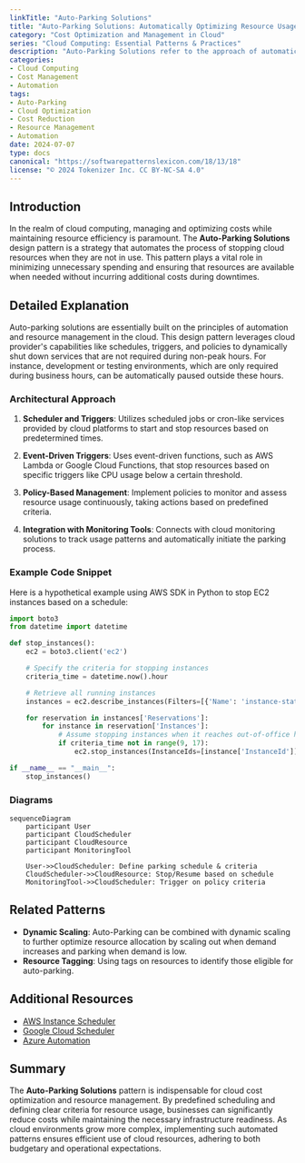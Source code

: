 ```yaml
---
linkTitle: "Auto-Parking Solutions"
title: "Auto-Parking Solutions: Automatically Optimizing Resource Usage in Cloud"
category: "Cost Optimization and Management in Cloud"
series: "Cloud Computing: Essential Patterns & Practices"
description: "Auto-Parking Solutions refer to the approach of automatically stopping cloud resources when they are not in use, thus optimizing costs and resource utilization."
categories:
- Cloud Computing
- Cost Management
- Automation
tags:
- Auto-Parking
- Cloud Optimization
- Cost Reduction
- Resource Management
- Automation
date: 2024-07-07
type: docs
canonical: "https://softwarepatternslexicon.com/18/13/18"
license: "© 2024 Tokenizer Inc. CC BY-NC-SA 4.0"
---
```


## Introduction

In the realm of cloud computing, managing and optimizing costs while maintaining resource efficiency is paramount. The **Auto-Parking Solutions** design pattern is a strategy that automates the process of stopping cloud resources when they are not in use. This pattern plays a vital role in minimizing unnecessary spending and ensuring that resources are available when needed without incurring additional costs during downtimes.

## Detailed Explanation

Auto-parking solutions are essentially built on the principles of automation and resource management in the cloud. This design pattern leverages cloud provider's capabilities like schedules, triggers, and policies to dynamically shut down services that are not required during non-peak hours. For instance, development or testing environments, which are only required during business hours, can be automatically paused outside these hours.

### Architectural Approach

1. **Scheduler and Triggers**: Utilizes scheduled jobs or cron-like services provided by cloud platforms to start and stop resources based on predetermined times.
   
2. **Event-Driven Triggers**: Uses event-driven functions, such as AWS Lambda or Google Cloud Functions, that stop resources based on specific triggers like CPU usage below a certain threshold.

3. **Policy-Based Management**: Implement policies to monitor and assess resource usage continuously, taking actions based on predefined criteria.

4. **Integration with Monitoring Tools**: Connects with cloud monitoring solutions to track usage patterns and automatically initiate the parking process.

### Example Code Snippet

Here is a hypothetical example using AWS SDK in Python to stop EC2 instances based on a schedule:

```python
import boto3
from datetime import datetime

def stop_instances():
    ec2 = boto3.client('ec2')

    # Specify the criteria for stopping instances
    criteria_time = datetime.now().hour

    # Retrieve all running instances
    instances = ec2.describe_instances(Filters=[{'Name': 'instance-state-name', 'Values': ['running']}])

    for reservation in instances['Reservations']:
        for instance in reservation['Instances']:
            # Assume stopping instances when it reaches out-of-office hours
            if criteria_time not in range(9, 17): 
                ec2.stop_instances(InstanceIds=[instance['InstanceId']])

if __name__ == "__main__":
    stop_instances()
```

### Diagrams

```mermaid
sequenceDiagram
    participant User
    participant CloudScheduler
    participant CloudResource
    participant MonitoringTool

    User->>CloudScheduler: Define parking schedule & criteria
    CloudScheduler->>CloudResource: Stop/Resume based on schedule
    MonitoringTool->>CloudScheduler: Trigger on policy criteria
```

## Related Patterns

- **Dynamic Scaling**: Auto-Parking can be combined with dynamic scaling to further optimize resource allocation by scaling out when demand increases and parking when demand is low.
- **Resource Tagging**: Using tags on resources to identify those eligible for auto-parking.

## Additional Resources

- [AWS Instance Scheduler](https://aws.amazon.com/solutions/implementations/instance-scheduler/)
- [Google Cloud Scheduler](https://cloud.google.com/scheduler)
- [Azure Automation](https://azure.microsoft.com/en-us/services/automation/)

## Summary

The **Auto-Parking Solutions** pattern is indispensable for cloud cost optimization and resource management. By predefined scheduling and defining clear criteria for resource usage, businesses can significantly reduce costs while maintaining the necessary infrastructure readiness. As cloud environments grow more complex, implementing such automated patterns ensures efficient use of cloud resources, adhering to both budgetary and operational expectations.

